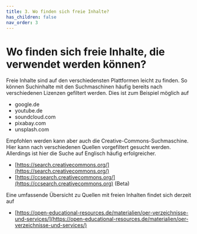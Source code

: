 ```yaml
---
title: 3. Wo finden sich freie Inhalte?
has_children: false
nav_order: 3
---
```


# Wo finden sich freie Inhalte, die verwendet werden können?

Freie Inhalte sind auf den verschiedensten Plattformen leicht zu finden. So können Suchinhalte mit den Suchmaschinen häufig bereits nach verschiedenen Lizenzen gefiltert werden. Dies ist zum Beispiel möglich auf

* google.de
* youtube.de
* soundcloud.com
* pixabay.com
* unsplash.com

Empfohlen werden kann aber auch die Creative-Commons-Suchmaschine. Hier kann nach verschiedenen Quellen vorgefiltert gesucht werden. Allerdings ist hier die Suche auf Englisch häufig erfolgreicher.

* [https://search.creativecommons.org/](https://search.creativecommons.org/)
* [https://ccsearch.creativecommons.org/](https://ccsearch.creativecommons.org) \(Beta\)

Eine umfassende Übersicht zu Quellen mit freien Inhalten findet sich derzeit auf

* [https://open-educational-resources.de/materialien/oer-verzeichnisse-und-services/](https://open-educational-resources.de/materialien/oer-verzeichnisse-und-services/)
